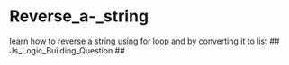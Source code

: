 # Reverse_a-_string
learn how to reverse a string using for loop and by converting it to list ## Js_Logic_Building_Question ##
